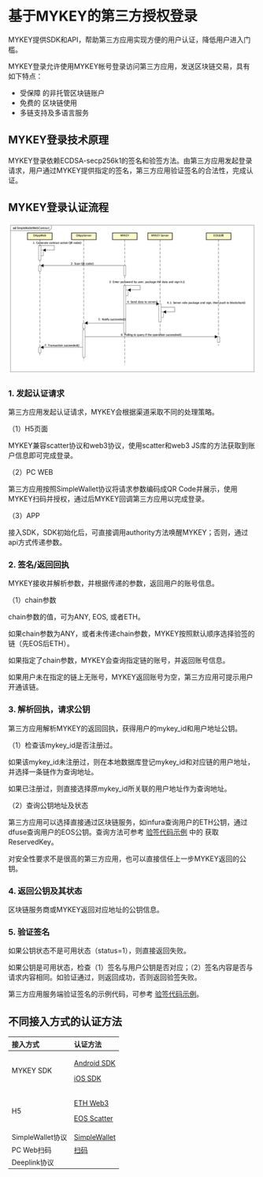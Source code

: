 # 基于MYKEY的第三方授权登录

MYKEY提供SDK和API，帮助第三方应用实现方便的用户认证，降低用户进入门槛。

MYKEY登录允许使用MYKEY帐号登录访问第三方应用，发送区块链交易，具有如下特点：

* 受保障 的非托管区块链账户
* 免费的 区块链使用
* 多链支持及多语言服务

## MYKEY登录技术原理

MYKEY登录依赖ECDSA-secp256k1的签名和验签方法。由第三方应用发起登录请求，用户通过MYKEY提供指定的签名，第三方应用验证签名的合法性，完成认证。

## MYKEY登录认证流程

![](../.gitbook/assets/image%20%284%29.png)

### 1. 发起认证请求

第三方应用发起认证请求，MYKEY会根据渠道采取不同的处理策略。

（1）H5页面

MYKEY兼容scatter协议和web3协议，使用scatter和web3 JS库的方法获取到账户信息即可完成登录。

（2）PC WEB

第三方应用按照SimpleWallet协议将请求参数编码成QR Code并展示，使用MYKEY扫码并授权，通过后MYKEY回调第三方应用以完成登录。

（3）APP

接入SDK，SDK初始化后，可直接调用authority方法唤醒MYKEY；否则，通过api方式传递参数。  


### 2. 签名/返回回执

MYKEY接收并解析参数，并根据传递的参数，返回用户的账号信息。

（1）chain参数

chain参数的值，可为ANY, EOS, 或者ETH。

如果chain参数为ANY，或者未传递chain参数，MYKEY按照默认顺序选择验签的链（先EOS后ETH）。

如果指定了chain参数，MYKEY会查询指定链的账号，并返回账号信息。

如果用户未在指定的链上无账号，MYKEY返回账号为空，第三方应用可提示用户开通该链。

### 3. 解析回执，请求公钥

第三方应用解析MYKEY的返回回执，获得用户的mykey\_id和用户地址公钥。

（1）检查该mykey\_id是否注册过。

如果该mykey\_id未注册过，则在本地数据库登记mykey\_id和对应链的用户地址，并选择一条链作为查询地址。

如果已注册过，则直接选择原mykey\_id所关联的用户地址作为查询地址。

（2）查询公钥地址及状态

第三方应用可以选择直接通过区块链服务，如infura查询用户的ETH公钥，通过dfuse查询用户的EOS公钥。查询方法可参考 [验签代码示例](verify-example.md) 中的 获取ReservedKey。

对安全性要求不是很高的第三方应用，也可以直接信任上一步MYKEY返回的公钥。

### 4. 返回公钥及其状态

区块链服务商或MYKEY返回对应地址的公钥信息。

### 5. 验证签名

如果公钥状态不是可用状态（status=1），则直接返回失败。

如果公钥是可用状态，检查（1）签名与用户公钥是否对应；（2）签名内容是否与请求内容相同。如验证通过，则返回成功，否则返回验签失败。

第三方应用服务端验证签名的示例代码，可参考 [验签代码示例](verify-example.md)。

## 不同接入方式的认证方法

<table>
  <thead>
    <tr>
      <th style="text-align:left">&#x63A5;&#x5165;&#x65B9;&#x5F0F;</th>
      <th style="text-align:left">&#x8BA4;&#x8BC1;&#x65B9;&#x6CD5;</th>
    </tr>
  </thead>
  <tbody>
    <tr>
      <td style="text-align:left">MYKEY SDK</td>
      <td style="text-align:left">
        <p><a href="../integrate-with-mykey/integration-android/transfer.md">Android SDK</a>
        </p>
        <p><a href="../integrate-with-mykey/integration-ios/transfer.md">iOS SDK</a>
        </p>
      </td>
    </tr>
    <tr>
      <td style="text-align:left">H5</td>
      <td style="text-align:left">
        <p><a href="../integrate-with-mykey/h5/eth.md#mykey-yan-qian-fang-shi">ETH Web3</a>
        </p>
        <p><a href="../integrate-with-mykey/h5/eos.md#mykey-yan-qian-fang-shi">EOS Scatter</a>
        </p>
      </td>
    </tr>
    <tr>
      <td style="text-align:left">SimpleWallet&#x534F;&#x8BAE;</td>
      <td style="text-align:left"><a href="../integrate-with-mykey/simplewallet.md#qian-ming">SimpleWallet</a>
      </td>
    </tr>
    <tr>
      <td style="text-align:left">PC Web&#x626B;&#x7801;</td>
      <td style="text-align:left"><a href="../integrate-with-mykey/scan.md#qian-ming">&#x626B;&#x7801;</a>
      </td>
    </tr>
    <tr>
      <td style="text-align:left">Deeplink&#x534F;&#x8BAE;</td>
      <td style="text-align:left"></td>
    </tr>
  </tbody>
</table>


